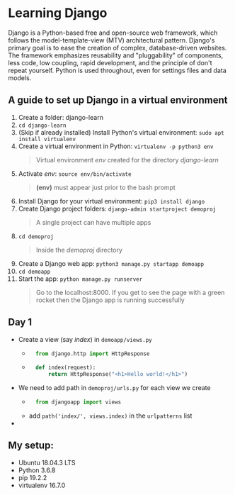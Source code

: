 # Learning Django
Django is a Python-based free and open-source web framework, which follows the model-template-view (MTV) architectural pattern. Django's primary goal is to ease the creation of complex, database-driven websites. The framework emphasizes reusability and "pluggability" of components, less code, low coupling, rapid development, and the principle of don't repeat yourself. Python is used throughout, even for settings files and data models.

## A guide to set up Django in a virtual environment

1. Create a folder: django-learn
2. ```cd django-learn```
3. (Skip if already installed) Install Python's virtual environment: ```sudo apt install virtualenv```
4. Create a virtual environment in Python: ```virtualenv -p python3 env```
    > Virtual environment *env* created for the directory *django-learn*
5. Activate *env*: ```source env/bin/activate```
    > **(env)** must appear just prior to the bash prompt
6. Install Django for your virtual environment: ```pip3 install django```
7. Create Django project folders: ```django-admin startproject demoproj```
    > A single project can have multiple apps
8. ```cd demoproj```
    > Inside the *demoproj* directory
9. Create a Django web app: ```python3 manage.py startapp demoapp```
10. ```cd demoapp```
11. Start the app: ```python manage.py runserver```
    > Go to the localhost:8000. If you get to see the page with a green rocket then the Django app is running successfully

## Day 1
- Create a view (say *index*) in ```demoapp/views.py```
    - ```python
        from django.http import HttpResponse
        ```
    - ```python
        def index(request):
            return HttpResponse("<h1>Hello world!</h1>")
        ```
- We need to add path in ```demoproj/urls.py``` for each view we create
    - ```python
        from djangoapp import views
        ```
    - add ```path('index/', views.index)``` in the ```urlpatterns``` list
- 

## My setup:
- Ubuntu 18.04.3 LTS
- Python 3.6.8
- pip 19.2.2
- virtualenv 16.7.0